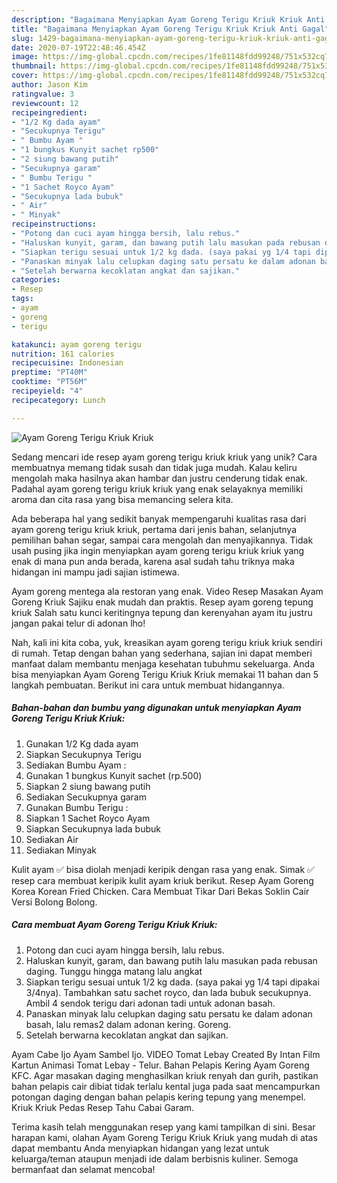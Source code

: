 ```yaml
---
description: "Bagaimana Menyiapkan Ayam Goreng Terigu Kriuk Kriuk Anti Gagal"
title: "Bagaimana Menyiapkan Ayam Goreng Terigu Kriuk Kriuk Anti Gagal"
slug: 1429-bagaimana-menyiapkan-ayam-goreng-terigu-kriuk-kriuk-anti-gagal
date: 2020-07-19T22:48:46.454Z
image: https://img-global.cpcdn.com/recipes/1fe81148fdd99248/751x532cq70/ayam-goreng-terigu-kriuk-kriuk-foto-resep-utama.jpg
thumbnail: https://img-global.cpcdn.com/recipes/1fe81148fdd99248/751x532cq70/ayam-goreng-terigu-kriuk-kriuk-foto-resep-utama.jpg
cover: https://img-global.cpcdn.com/recipes/1fe81148fdd99248/751x532cq70/ayam-goreng-terigu-kriuk-kriuk-foto-resep-utama.jpg
author: Jason Kim
ratingvalue: 3
reviewcount: 12
recipeingredient:
- "1/2 Kg dada ayam"
- "Secukupnya Terigu"
- " Bumbu Ayam "
- "1 bungkus Kunyit sachet rp500"
- "2 siung bawang putih"
- "Secukupnya garam"
- " Bumbu Terigu "
- "1 Sachet Royco Ayam"
- "Secukupnya lada bubuk"
- " Air"
- " Minyak"
recipeinstructions:
- "Potong dan cuci ayam hingga bersih, lalu rebus."
- "Haluskan kunyit, garam, dan bawang putih lalu masukan pada rebusan daging. Tunggu hingga matang lalu angkat"
- "Siapkan terigu sesuai untuk 1/2 kg dada. (saya pakai yg 1/4 tapi dipakai 3/4nya). Tambahkan satu sachet royco, dan lada bubuk secukupnya. Ambil 4 sendok terigu dari adonan tadi untuk adonan basah."
- "Panaskan minyak lalu celupkan daging satu persatu ke dalam adonan basah, lalu remas2 dalam adonan kering. Goreng."
- "Setelah berwarna kecoklatan angkat dan sajikan."
categories:
- Resep
tags:
- ayam
- goreng
- terigu

katakunci: ayam goreng terigu 
nutrition: 161 calories
recipecuisine: Indonesian
preptime: "PT40M"
cooktime: "PT56M"
recipeyield: "4"
recipecategory: Lunch

---
```



![Ayam Goreng Terigu Kriuk Kriuk](https://img-global.cpcdn.com/recipes/1fe81148fdd99248/751x532cq70/ayam-goreng-terigu-kriuk-kriuk-foto-resep-utama.jpg)

Sedang mencari ide resep ayam goreng terigu kriuk kriuk yang unik? Cara membuatnya memang tidak susah dan tidak juga mudah. Kalau keliru mengolah maka hasilnya akan hambar dan justru cenderung tidak enak. Padahal ayam goreng terigu kriuk kriuk yang enak selayaknya memiliki aroma dan cita rasa yang bisa memancing selera kita.

Ada beberapa hal yang sedikit banyak mempengaruhi kualitas rasa dari ayam goreng terigu kriuk kriuk, pertama dari jenis bahan, selanjutnya pemilihan bahan segar, sampai cara mengolah dan menyajikannya. Tidak usah pusing jika ingin menyiapkan ayam goreng terigu kriuk kriuk yang enak di mana pun anda berada, karena asal sudah tahu triknya maka hidangan ini mampu jadi sajian istimewa.

Ayam goreng mentega ala restoran yang enak. Video Resep Masakan Ayam Goreng Kriuk Sajiku enak mudah dan praktis. Resep ayam goreng tepung kriuk Salah satu kunci keritingnya tepung dan kerenyahan ayam itu justru jangan pakai telur di adonan lho!


Nah, kali ini kita coba, yuk, kreasikan ayam goreng terigu kriuk kriuk sendiri di rumah. Tetap dengan bahan yang sederhana, sajian ini dapat memberi manfaat dalam membantu menjaga kesehatan tubuhmu sekeluarga. Anda bisa menyiapkan Ayam Goreng Terigu Kriuk Kriuk memakai 11 bahan dan 5 langkah pembuatan. Berikut ini cara untuk membuat hidangannya.

<!--inarticleads1-->

##### Bahan-bahan dan bumbu yang digunakan untuk menyiapkan Ayam Goreng Terigu Kriuk Kriuk:

1. Gunakan 1/2 Kg dada ayam
1. Siapkan Secukupnya Terigu
1. Sediakan  Bumbu Ayam :
1. Gunakan 1 bungkus Kunyit sachet (rp.500)
1. Siapkan 2 siung bawang putih
1. Sediakan Secukupnya garam
1. Gunakan  Bumbu Terigu :
1. Siapkan 1 Sachet Royco Ayam
1. Siapkan Secukupnya lada bubuk
1. Sediakan  Air
1. Sediakan  Minyak


Kulit ayam ✅ bisa diolah menjadi keripik dengan rasa yang enak. Simak ✅ resep cara membuat keripik kulit ayam kriuk berikut. Resep Ayam Goreng Korea Korean Fried Chicken. Cara Membuat Tikar Dari Bekas Soklin Cair Versi Bolong Bolong. 

<!--inarticleads2-->

##### Cara membuat Ayam Goreng Terigu Kriuk Kriuk:

1. Potong dan cuci ayam hingga bersih, lalu rebus.
1. Haluskan kunyit, garam, dan bawang putih lalu masukan pada rebusan daging. Tunggu hingga matang lalu angkat
1. Siapkan terigu sesuai untuk 1/2 kg dada. (saya pakai yg 1/4 tapi dipakai 3/4nya). Tambahkan satu sachet royco, dan lada bubuk secukupnya. Ambil 4 sendok terigu dari adonan tadi untuk adonan basah.
1. Panaskan minyak lalu celupkan daging satu persatu ke dalam adonan basah, lalu remas2 dalam adonan kering. Goreng.
1. Setelah berwarna kecoklatan angkat dan sajikan.


Ayam Cabe Ijo Ayam Sambel Ijo. VIDEO Tomat Lebay Created By Intan Film Kartun Animasi Tomat Lebay - Telur. Bahan Pelapis Kering Ayam Goreng KFC. Agar masakan daging menghasilkan kriuk renyah dan gurih, pastikan bahan pelapis cair dibiat tidak terlalu kental juga pada saat mencampurkan potongan daging dengan bahan pelapis kering tepung yang menempel. Kriuk Kriuk Pedas Resep Tahu Cabai Garam. 

Terima kasih telah menggunakan resep yang kami tampilkan di sini. Besar harapan kami, olahan Ayam Goreng Terigu Kriuk Kriuk yang mudah di atas dapat membantu Anda menyiapkan hidangan yang lezat untuk keluarga/teman ataupun menjadi ide dalam berbisnis kuliner. Semoga bermanfaat dan selamat mencoba!
